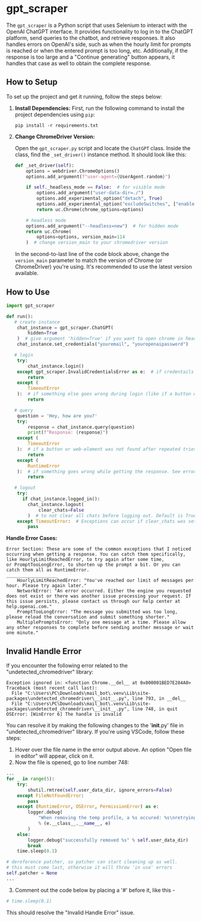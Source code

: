 # gpt_scraper

The `gpt_scraper` is a Python script that uses Selenium  to interact with the OpenAI ChatGPT interface. It provides functionality to log in to the ChatGPT platform, send queries to the chatbot, and retrieve responses. It also handles errors on OpenAI's side, such as when the hourly limit for prompts is reached or when the entered prompt is too long, etc. Additionally, if the response is too large and a "Continue generating" button appears, it handles that case as well to obtain the complete response.

## How to Setup

To set up the project and get it running, follow the steps below:

1. **Install Dependencies:** First, run the following command to install the project dependencies using `pip`:

   ```shell
   pip install -r requirements.txt
   ```

2. **Change ChromeDriver Version:**

   Open the `gpt_scraper.py` script and locate the `ChatGPT` class. Inside the class, find the `_set_driver()` instance method. It should look like this:

   ```python
   def _set_driver(self):
       options = webdriver.ChromeOptions()
       options.add_argument(f"user-agent={UserAgent.random}")

       if self._headless_mode == False:  # for visible mode
           options.add_argument("user-data-dir=./")
           options.add_experimental_option("detach", True)
           options.add_experimental_option("excludeSwitches", ["enable-logging"])
           return uc.Chrome(chrome_options=options)

       # headless mode
       options.add_argument("--headless=new")  # for hidden mode
       return uc.Chrome(
           options=options, version_main=114
       )  # change version_main to your chromedriver version
   ```

   In the second-to-last line of the code block above, change the `version_main` parameter to match the version of Chrome (or ChromeDriver) you're using. It's recommended to use the latest version available.

## How to Use
   ```python
   import gpt_scraper
   
   def run():
      # create instance
       chat_instance = gpt_scraper.ChatGPT(
           hidden=True
       )  # give argument 'hidden=True' if you want to open chrome in headless mode. Default in non-headless
       chat_instance.set_credentials("youremail", "youropenaipassword")

      # login
       try:
           chat_instance.login()
       except gpt_scraper.InvalidCredentialsError as e:  # if credentails were invalid
           return
       except (
           TimeoutError
       ):  # if something else goes wrong during login (like if a button was not found after repeated tries)
           return

      # query
       question = 'Hey, how are you?'
       try:
           response = chat_instance.query(question)
           print(f"Response: {response}")
       except (
           TimeoutError
       ):  # if a button or web-element was not found after repeated tries. This exception is also raised by the query() method if ChatGPT gave an empty string ('') as reponse (rare)
           return
       except (
           RuntimeError
       ):  # if something goes wrong while getting the response. See error section below for more help
           return

      # logout
       try:
         if chat_instance.logged_in():
           chat_instance.logout(
               clear_chats=False
           )  # to not clear all chats before logging out. Default is True
       except TimeoutError:  # Exceptions can occur if clear_chats was set to True
           pass
   ```

**Handle Error Cases:** 

   ```
   Error Section: These are some of the common exceptions that I noticed occurring when getting a response. You can catch them specifically, like HourlyLimitReachedError, to try again after some time,
   or PromptTooLongError, to shorten up the prompt a bit. Or you can catch them all as RuntimeError.
   ___________________
       HourlyLimitReachedError: "You've reached our limit of messages per hour. Please try again later."
       NetworkError: "An error occurred. Either the engine you requested does not exist or there was another issue processing your request. If this issue persists, please contact us through our help center at help.openai.com."
       PromptTooLongError: "The message you submitted was too long, please reload the conversation and submit something shorter."
       MultiplePromptsError: "Only one message at a time. Please allow any other responses to complete before sending another message or wait one minute."
   ```

## Invalid Handle Error

If you encounter the following error related to the "undetected_chromedriver" library:

```
Exception ignored in: <function Chrome.__del__ at 0x000001BED7E284A0>
Traceback (most recent call last):
  File "C:\Users\PC\Downloads\mail_bot\.venv\Lib\site-packages\undetected_chromedriver\__init__.py", line 793, in __del__
  File "C:\Users\PC\Downloads\mail_bot\.venv\Lib\site-packages\undetected_chromedriver\__init__.py", line 748, in quit   
OSError: [WinError 6] The handle is invalid
```

You can resolve it by making the following changes to the '__init__.py' file in "undetected_chromedriver" library. If you're using VSCode, follow these steps:

1. Hover over the file name in the error output above. An option "Open file in editor" will appear, click on it.
2. Now the file is opened, go to line number 748:

```python
...
for _ in range(5):
    try:
        shutil.rmtree(self.user_data_dir, ignore_errors=False)
    except FileNotFoundError:
        pass
    except (RuntimeError, OSError, PermissionError) as e:
        logger.debug(
            "When removing the temp profile, a %s occured: %s\nretrying..."
            % (e.__class__.__name__, e)
        )
    else:
        logger.debug("successfully removed %s" % self.user_data_dir)
        break
    time.sleep(0.1)

# dereference patcher, so patcher can start cleaning up as well.
# this must come last, otherwise it will throw 'in use' errors
self.patcher = None
...
```

3. Comment out the code below by placing a '#' before it, like this -

```python
# time.sleep(0.1)
```

This should resolve the "Invalid Handle Error" issue.
